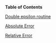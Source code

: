 **Table of Contents**

[Double epsilon routine](https://github.com/spencerwheeler2077/math4610/blob/main/software_manual/softwareman_epsilon.md)

[Absolute Error](https://github.com/spencerwheeler2077/math4610/blob/main/software_manual/softwareman_abserror.md)

[Relative Error](https://github.com/spencerwheeler2077/math4610/blob/main/software_manual/softwareman_relerror.md)